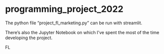 # programming_project_2022

The python file “project_fl_marketing.py” can be run with streamlit.

There’s also the Jupyter Notebook on which I’ve spent the most of the time developing the project. 

FL
